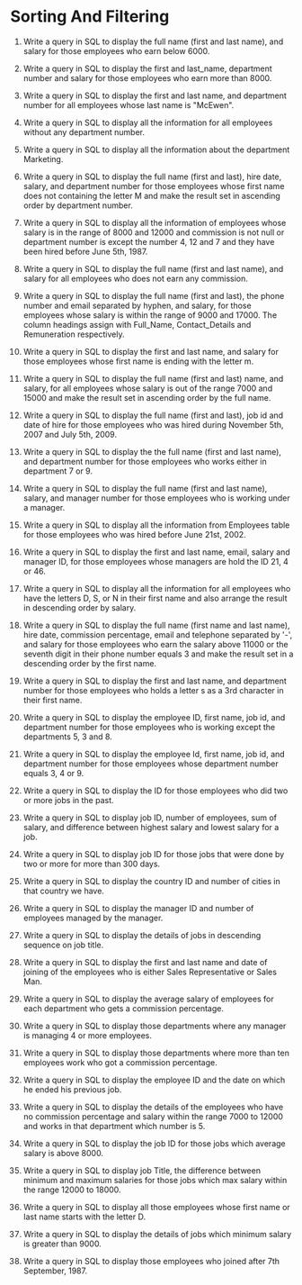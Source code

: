 # Sorting And Filtering

1. Write a query in SQL to display the full name (first and last name), and salary for those employees who earn below 6000.

2. Write a query in SQL to display the first and last_name, department number and salary for those employees who earn more than 8000.

3. Write a query in SQL to display the first and last name, and department number for all employees whose last name is "McEwen".

4. Write a query in SQL to display all the information for all employees without any department number.

5. Write a query in SQL to display all the information about the department Marketing.

6. Write a query in SQL to display the full name (first and last), hire date, salary, and department number for those
employees whose first name does not containing the letter M and make the result set in ascending order by department
number.

7. Write a query in SQL to display all the information of employees whose salary is in the range of 8000 and 12000 and
commission is not null or department number is except the number 4, 12 and 7 and they have been hired before June
5th, 1987.

8. Write a query in SQL to display the full name (first and last name), and salary for all employees who does not earn
any commission.

9. Write a query in SQL to display the full name (first and last), the phone number and email separated by hyphen, and
salary, for those employees whose salary is within the range of 9000 and 17000. The column headings assign with
Full_Name, Contact_Details and Remuneration respectively.

10. Write a query in SQL to display the first and last name, and salary for those employees whose first name is ending
with the letter m.

11. Write a query in SQL to display the full name (first and last) name, and salary, for all employees whose salary is
out of the range 7000 and 15000 and make the result set in ascending order by the full name.

12. Write a query in SQL to display the full name (first and last), job id and date of hire for those employees who was
hired during November 5th, 2007 and July 5th, 2009.

13. Write a query in SQL to display the the full name (first and last name), and department number for those employees
who works either in department 7 or 9.

14. Write a query in SQL to display the full name (first and last name), salary, and manager number for those employees
who is working under a manager.

15. Write a query in SQL to display all the information from Employees table for those employees who was hired before
June 21st, 2002.

16. Write a query in SQL to display the first and last name, email, salary and manager ID, for those employees whose
managers are hold the ID 21, 4 or 46.

17. Write a query in SQL to display all the information for all employees who have the letters D, S, or N in their first
name and also arrange the result in descending order by salary.

18. Write a query in SQL to display the full name (first name and last name), hire date, commission percentage, email
and telephone separated by '-', and salary for those employees who earn the salary above 11000 or the seventh digit in
their phone number equals 3 and make the result set in a descending order by the first name.

19. Write a query in SQL to display the first and last name, and department number for those employees who holds a
letter s as a 3rd character in their first name.

20. Write a query in SQL to display the employee ID, first name, job id, and department number for those employees who
is working except the departments 5, 3 and 8.

21. Write a query in SQL to display the employee Id, first name, job id, and department number for those employees whose
department number equals 3, 4 or 9.

22. Write a query in SQL to display the ID for those employees who did two or more jobs in the past.

23. Write a query in SQL to display job ID, number of employees, sum of salary, and difference between highest salary
and lowest salary for a job.

24. Write a query in SQL to display job ID for those jobs that were done by two or more for more than 300 days.

25. Write a query in SQL to display the country ID and number of cities in that country we have.

26. Write a query in SQL to display the manager ID and number of employees managed by the manager.

27. Write a query in SQL to display the details of jobs in descending sequence on job title.

28. Write a query in SQL to display the first and last name and date of joining of the employees who is either Sales
Representative or Sales Man.

29. Write a query in SQL to display the average salary of employees for each department who gets a commission percentage.

30. Write a query in SQL to display those departments where any manager is managing 4 or more employees.

31. Write a query in SQL to display those departments where more than ten employees work who got a commission percentage.

32. Write a query in SQL to display the employee ID and the date on which he ended his previous job.

33. Write a query in SQL to display the details of the employees who have no commission percentage and salary within the
range 7000 to 12000 and works in that department which number is 5.

34. Write a query in SQL to display the job ID for those jobs which average salary is above 8000.

35. Write a query in SQL to display job Title, the difference between minimum and maximum salaries for those jobs which
max salary within the range 12000 to 18000.

36. Write a query in SQL to display all those employees whose first name or last name starts with the letter D.

37. Write a query in SQL to display the details of jobs which minimum salary is greater than 9000.

38. Write a query in SQL to display those employees who joined after 7th September, 1987.
